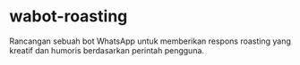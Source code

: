 # wabot-roasting
Rancangan sebuah bot WhatsApp untuk memberikan respons roasting yang kreatif dan humoris berdasarkan perintah pengguna.
